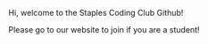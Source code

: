 Hi, welcome to the Staples Coding Club Github!

Please go to our website to join if you are a student!

